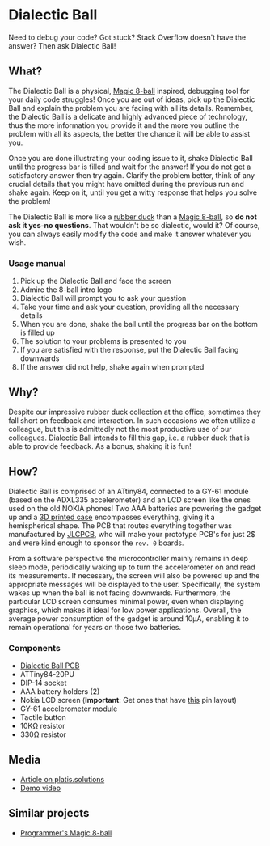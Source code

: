 # Dialectic Ball
Need to debug your code? Got stuck? Stack Overflow doesn't have the answer? Then ask Dialectic Ball!

## What?
The Dialectic Ball is a physical, [Magic 8-ball](https://en.wikipedia.org/wiki/Magic_8-Ball) inspired, debugging tool for your daily code struggles! Once you are out of ideas, pick up the Dialectic Ball and explain the problem you are facing with all its details. Remember, the Dialectic Ball is a delicate and highly advanced piece of technology, thus the more information you provide it and the more you outline the problem with all its aspects, the better the chance it will be able to assist you.

Once you are done illustrating your coding issue to it, shake Dialectic Ball until the progress bar is filled and wait for the answer! If you do not get a satisfactory answer then try again. Clarify the problem better, think of any crucial details that you might have omitted during the previous run and shake again. Keep on it, until you get a witty response that helps you solve the problem!

The Dialectic Ball is more like a [rubber duck](https://en.wikipedia.org/wiki/Rubber_duck_debugging) than a [Magic 8-ball](https://en.wikipedia.org/wiki/Magic_8-Ball), so **do not ask it yes-no questions**. That wouldn't be so dialectic, would it? Of course, you can always easily modify the code and make it answer whatever you wish.

### Usage manual
1. Pick up the Dialectic Ball and face the screen
2. Admire the 8-ball intro logo
3. Dialectic Ball will prompt you to ask your question
4. Take your time and ask your question, providing all the necessary details
5. When you are done, shake the ball until the progress bar on the bottom is filled up
6. The solution to your problems is presented to you
7. If you are satisfied with the response, put the Dialectic Ball facing downwards
8. If the answer did not help, shake again when prompted

## Why?
Despite our impressive rubber duck collection at the office, sometimes they fall short on feedback and interaction. In such occasions we often utilize a colleague, but this is admittedly not the most productive use of our colleagues. Dialectic Ball intends to fill this gap, i.e. a rubber duck that is able to provide feedback. As a bonus, shaking it is fun!

## How?
Dialectic Ball is comprised of an ATtiny84, connected to a GY-61 module (based on the ADXL335 accelerometer) and an LCD screen like the ones used on the old NOKIA phones! Two AAA batteries are powering the gadget up and a [3D printed case](https://www.tinkercad.com/things/4zkr0X7OHBL) encompasses everything, giving it a hemispherical shape. The PCB that routes everything together was manufactured by [JLCPCB](https://jlcpcb.com/), who will make your prototype PCB's for just 2$ and were kind enough to sponsor the `rev. 0` boards.

From a software perspective the microcontroller mainly remains in deep sleep mode, periodically waking up to turn the accelerometer on and read its measurements. If necessary, the screen will also be powered up and the appropriate messages will be displayed to the user. Specifically, the system wakes up when the ball is not facing downwards. Furthermore, the particular LCD screen consumes minimal power, even when displaying graphics, which makes it ideal for low power applications. Overall, the average power consumption of the gadget is around 10μA, enabling it to remain operational for years on those two batteries.

### Components
* [Dialectic Ball PCB](https://github.com/platisd/dialectic-ball/tree/master/hardware/eagle)
* ATTiny84-20PU
* DIP-14 socket
* AAA battery holders (2)
* Nokia LCD screen (**Important**: Get ones that have [this](https://i.imgur.com/MhUsdiz.jpg) pin layout)
* GY-61 accelerometer module
* Tactile button
* 10KΩ resistor
* 330Ω resistor

## Media
* [Article on platis.solutions]()
* [Demo video]()

## Similar projects
* [Programmer's Magic 8-ball](https://github.com/FareedQ/Programmer-s-Magic-8-Ball)
